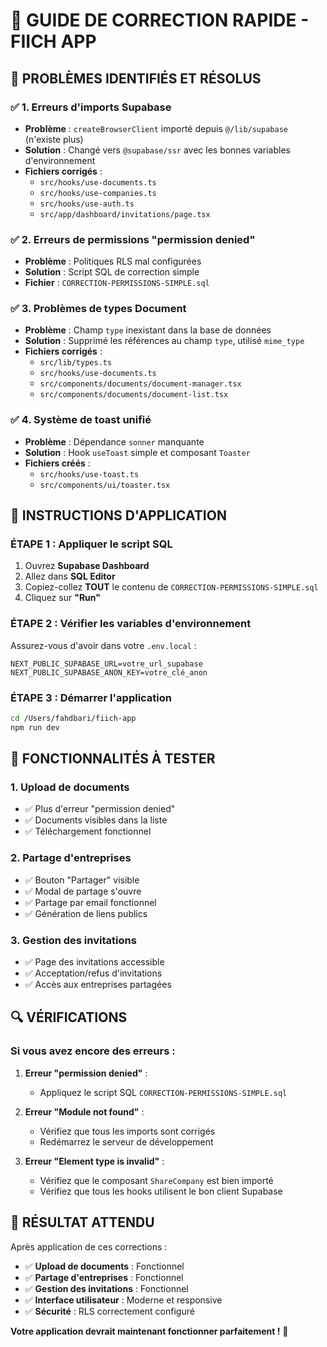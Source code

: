 # 🚀 GUIDE DE CORRECTION RAPIDE - FIICH APP

## 🎯 **PROBLÈMES IDENTIFIÉS ET RÉSOLUS**

### ✅ **1. Erreurs d'imports Supabase**
- **Problème** : `createBrowserClient` importé depuis `@/lib/supabase` (n'existe plus)
- **Solution** : Changé vers `@supabase/ssr` avec les bonnes variables d'environnement
- **Fichiers corrigés** :
  - `src/hooks/use-documents.ts`
  - `src/hooks/use-companies.ts`
  - `src/hooks/use-auth.ts`
  - `src/app/dashboard/invitations/page.tsx`

### ✅ **2. Erreurs de permissions "permission denied"**
- **Problème** : Politiques RLS mal configurées
- **Solution** : Script SQL de correction simple
- **Fichier** : `CORRECTION-PERMISSIONS-SIMPLE.sql`

### ✅ **3. Problèmes de types Document**
- **Problème** : Champ `type` inexistant dans la base de données
- **Solution** : Supprimé les références au champ `type`, utilisé `mime_type`
- **Fichiers corrigés** :
  - `src/lib/types.ts`
  - `src/hooks/use-documents.ts`
  - `src/components/documents/document-manager.tsx`
  - `src/components/documents/document-list.tsx`

### ✅ **4. Système de toast unifié**
- **Problème** : Dépendance `sonner` manquante
- **Solution** : Hook `useToast` simple et composant `Toaster`
- **Fichiers créés** :
  - `src/hooks/use-toast.ts`
  - `src/components/ui/toaster.tsx`

## 🔧 **INSTRUCTIONS D'APPLICATION**

### **ÉTAPE 1 : Appliquer le script SQL**
1. Ouvrez **Supabase Dashboard**
2. Allez dans **SQL Editor**
3. Copiez-collez **TOUT** le contenu de `CORRECTION-PERMISSIONS-SIMPLE.sql`
4. Cliquez sur **"Run"**

### **ÉTAPE 2 : Vérifier les variables d'environnement**
Assurez-vous d'avoir dans votre `.env.local` :
```env
NEXT_PUBLIC_SUPABASE_URL=votre_url_supabase
NEXT_PUBLIC_SUPABASE_ANON_KEY=votre_clé_anon
```

### **ÉTAPE 3 : Démarrer l'application**
```bash
cd /Users/fahdbari/fiich-app
npm run dev
```

## 🎯 **FONCTIONNALITÉS À TESTER**

### **1. Upload de documents**
- ✅ Plus d'erreur "permission denied"
- ✅ Documents visibles dans la liste
- ✅ Téléchargement fonctionnel

### **2. Partage d'entreprises**
- ✅ Bouton "Partager" visible
- ✅ Modal de partage s'ouvre
- ✅ Partage par email fonctionnel
- ✅ Génération de liens publics

### **3. Gestion des invitations**
- ✅ Page des invitations accessible
- ✅ Acceptation/refus d'invitations
- ✅ Accès aux entreprises partagées

## 🔍 **VÉRIFICATIONS**

### **Si vous avez encore des erreurs :**

1. **Erreur "permission denied"** :
   - Appliquez le script SQL `CORRECTION-PERMISSIONS-SIMPLE.sql`

2. **Erreur "Module not found"** :
   - Vérifiez que tous les imports sont corrigés
   - Redémarrez le serveur de développement

3. **Erreur "Element type is invalid"** :
   - Vérifiez que le composant `ShareCompany` est bien importé
   - Vérifiez que tous les hooks utilisent le bon client Supabase

## 🎉 **RÉSULTAT ATTENDU**

Après application de ces corrections :
- ✅ **Upload de documents** : Fonctionnel
- ✅ **Partage d'entreprises** : Fonctionnel
- ✅ **Gestion des invitations** : Fonctionnel
- ✅ **Interface utilisateur** : Moderne et responsive
- ✅ **Sécurité** : RLS correctement configuré

**Votre application devrait maintenant fonctionner parfaitement !** 🚀 